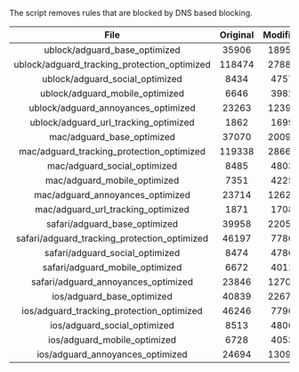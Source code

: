 The script removes rules that are blocked by DNS based blocking.


| File | Original | Modified |
|:----:|:-----:|:-----:|
| ublock/adguard_base_optimized | 35906 | 18951 |
| ublock/adguard_tracking_protection_optimized | 118474 | 27883 |
| ublock/adguard_social_optimized | 8434 | 4757 |
| ublock/adguard_mobile_optimized | 6646 | 3982 |
| ublock/adguard_annoyances_optimized | 23263 | 12397 |
| ublock/adguard_url_tracking_optimized | 1862 | 1699 |
| mac/adguard_base_optimized | 37070 | 20097 |
| mac/adguard_tracking_protection_optimized | 119338 | 28668 |
| mac/adguard_social_optimized | 8485 | 4803 |
| mac/adguard_mobile_optimized | 7351 | 4225 |
| mac/adguard_annoyances_optimized | 23714 | 12627 |
| mac/adguard_url_tracking_optimized | 1871 | 1708 |
| safari/adguard_base_optimized | 39958 | 22057 |
| safari/adguard_tracking_protection_optimized | 46197 | 7786 |
| safari/adguard_social_optimized | 8474 | 4786 |
| safari/adguard_mobile_optimized | 6672 | 4011 |
| safari/adguard_annoyances_optimized | 23846 | 12706 |
| ios/adguard_base_optimized | 40839 | 22674 |
| ios/adguard_tracking_protection_optimized | 46246 | 7796 |
| ios/adguard_social_optimized | 8513 | 4806 |
| ios/adguard_mobile_optimized | 6728 | 4053 |
| ios/adguard_annoyances_optimized | 24694 | 13098 |
